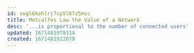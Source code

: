 ```yaml
---
id: swgl6kohlrj7cp5l67z5msc
title: Metcalfes Law the Value of a Network
desc: '...is proportional to the number of connected users'
updated: 1671481978314
created: 1671481922079
---
```

